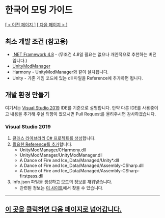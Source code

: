 # 한국어 모딩 가이드
<ins>[[ < 이전 페이지 ]](./main.md)</ins> <ins>[[ 다음 페이지 > ]](./dev-2.md)</ins>

## 최소 개발 조건 (참고용)
* [.NET Framework 4.8](https://go.microsoft.com/fwlink/?linkid=2088517) - (무조건 4.8일 필요는 없으나 개인적으로 추천하는 버전입니다.)
* [UnityModManager](https://www.nexusmods.com/site/mods/21)
* Harmony - UnityModManager와 같이 설치됩니다.
* Unity - 기존 게임 코드에 있는 dll 파일을 Reference에 추가하면 됩니다.

## 개발 환경 만들기

여기서는 [Visual Studio 2019](https://visualstudio.microsoft.com/) IDE를 기준으로 설명합니다. 만약 다른 IDE를 사용중이고 내용을 추가해 주실 의향이 있으시면 Pull Request를 올려주시면 감사하겠습니다.

### Visual Studio 2019

1. [클래스 라이브러리 C# 프로젝트를 생성](https://docs.microsoft.com/en-us/dotnet/core/tutorials/library-with-visual-studio)합니다.
2. [필요한 Reference를 추가](https://docs.microsoft.com/en-us/visualstudio/ide/managing-references-in-a-project?view=vs-2019)합니다.
    * UnityModManager/0Harmony.dll
    * UnityModManager/UnityModManager.dll
    * A Dance of Fire and Ice_Data/Managed/Unity*.dll
    * A Dance of Fire and Ice_Data/Managed/Assembly-CSharp.dll
    * A Dance of Fire and Ice_Data/Managed/Assembly-CSharp-firstpass.dll
3. Info.json 파일을 생성하고 모드의 정보를 채워넣습니다.
    * 관련된 정보는 [이 사이트](https://wiki.nexusmods.com/index.php/How_to_create_mod_for_unity_game)에서 찾을 수 있습니다.

---

## [이 곳을 클릭하면 다음 페이지로 넘어갑니다.](./dev-2.md)